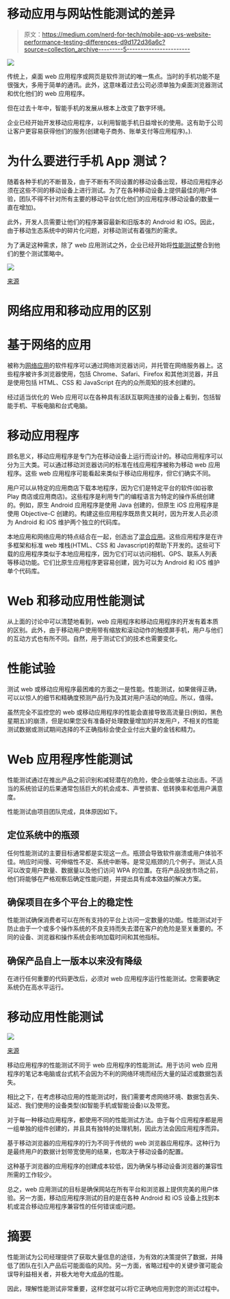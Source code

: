 # 移动应用与网站性能测试的差异

> 原文：<https://medium.com/nerd-for-tech/mobile-app-vs-website-performance-testing-differences-d9d172d36a6c?source=collection_archive---------5----------------------->

![](img/79e2354736580d3e062727dc6e4ecb82.png)

传统上，桌面 web 应用程序或网页是软件测试的唯一焦点。当时的手机功能不是很强大，多用于简单的通讯。此外，这意味着过去公司必须单独为桌面浏览器测试和优化他们的 web 应用程序。

但在过去十年中，智能手机的发展从根本上改变了数字环境。

企业已经开始开发移动应用程序，以利用智能手机日益增长的使用。这有助于公司让客户更容易获得他们的服务(创建电子商务、账单支付等应用程序)。).

# 为什么要进行手机 App 测试？

随着各种手机的不断普及，由于不断有不同设置的移动设备出现，移动应用程序必须在这些不同的移动设备上进行测试。为了在各种移动设备上提供最佳的用户体验，团队不得不针对所有主要的移动平台优化他们的应用程序(移动设备的数量一直在增加)。

此外，开发人员需要让他们的程序兼容最新和旧版本的 Android 和 iOS。因此，由于移动生态系统中的碎片化问题，对移动测试有着强烈的需求。

为了满足这种需求，除了 web 应用测试之外，企业已经开始将[性能测试](http://www.blazemeter.com/blog/performance-testing-vs-load-testing-vs-stress-testing)整合到他们的整个测试策略中。

![](img/17cbf2caddb87fc1b73f7e6d981ec25e.png)

[来源](https://www.appsealing.com/rasp-security-runtime-application-self-protection/)

# 网络应用和移动应用的区别

# 基于网络的应用

被称为[网络应用](https://www.javatpoint.com/web-application)的软件程序可以通过网络浏览器访问，并托管在网络服务器上。这些程序被许多浏览器使用，包括 Chrome、Safari、Firefox 和其他浏览器，并且是使用包括 HTML、CSS 和 JavaScript 在内的众所周知的技术创建的。

经过适当优化的 Web 应用可以在各种具有活跃互联网连接的设备上看到，包括智能手机、平板电脑和台式电脑。

# 移动应用程序

顾名思义，移动应用程序是专门为在移动设备上运行而设计的。移动应用程序可以分为三大类。可以通过移动浏览器访问的标准在线应用程序被称为移动 web 应用程序。这些 web 应用程序可能看起来类似于移动应用程序，但它们确实不同。

用户可以从特定的应用商店下载本地程序，因为它们是特定平台的软件(如谷歌 Play 商店或应用商店)。这些程序是利用专门的编程语言为特定的操作系统创建的。例如，原生 Android 应用程序是使用 Java 创建的，但原生 iOS 应用程序是使用 Objective-C 创建的。构建这些应用程序既昂贵又耗时，因为开发人员必须为 Android 和 iOS 维护两个独立的代码库。

本地应用和网络应用的特点结合在一起，创造出了[混合应用](https://www.geeksforgeeks.org/hybrid-application/)。这些应用程序是在许多框架和标准 web 堆栈(HTML、CSS 和 Javascript)的帮助下开发的。这些可下载的应用程序类似于本地应用程序，因为它们可以访问相机、GPS、联系人列表等移动功能。它们比原生应用程序更容易创建，因为可以为 Android 和 iOS 维护单个代码库。

# Web 和移动应用性能测试

从上面的讨论中可以清楚地看到，web 应用程序和移动应用程序的开发有着本质的区别。此外，由于移动用户使用带有缩放和滚动动作的触摸屏手机，用户与他们的互动方式也有所不同。自然，用于测试它们的技术也需要变化。

# 性能试验

测试 web 或移动应用程序最困难的方面之一是性能。性能测试，如果做得正确，可以以惊人的细节和精确度预测产品行为及其对用户活动的响应。所以，值得。

虽然完全不监控您的 web 或移动应用程序的性能会直接导致高流量日(例如，黑色星期五)的崩溃，但是如果您没有准备好处理数量增加的并发用户，不相关的性能测试数据或测试期间选择的不正确指标会使企业付出大量的金钱和精力。

# Web 应用程序性能测试

性能测试通过在推出产品之前识别和减轻潜在的危险，使企业能够主动出击。不适当的系统验证的后果通常包括巨大的机会成本、声誉损害、低转换率和低用户满意度。

性能测试由项目团队完成，具体原因如下。

## 定位系统中的瓶颈

任何性能测试的主要目标通常都是实现这一点。瓶颈会导致软件崩溃或用户体验不佳。响应时间慢、可伸缩性不足、系统中断等。是常见瓶颈的几个例子。测试人员可以改变用户数量、数据量以及他们访问 WPA 的位置。在将产品投放市场之前，他们将能够在严格观察后确定性能问题，并提出具有成本效益的解决方案。

## 确保项目在多个平台上的稳定性

性能测试确保消费者可以在所有支持的平台上访问一定数量的功能。性能测试对于防止由于一个或多个操作系统的不良支持而失去潜在客户的危险是至关重要的。不同的设备、浏览器和操作系统会影响加载时间和其他指标。

## 确保产品自上一版本以来没有降级

在进行任何重要的代码更改后，必须对 web 应用程序运行性能测试。您需要确定系统仍在高水平运行。

# 移动应用性能测试

![](img/7b488cd562633ec31f7a54aff022adec.png)

[来源](https://testinggenez.com/mobile-app-testing/)

移动应用程序的性能测试不同于 web 应用程序的性能测试。用于访问 web 应用程序的笔记本电脑或台式机不会因为不利的网络环境而经历大量的延迟或数据包丢失。

相比之下，在考虑移动应用的性能测试时，我们需要考虑网络环境、数据包丢失、延迟、我们使用的设备类型(如智能手机或智能设备)以及带宽。

对于每一种移动应用程序，都使用不同的性能测试方法。由于每个应用程序都是用一组单独的组件创建的，并且具有独特的处理机制，因此方法会因应用程序而异。

基于移动浏览器的应用程序的行为不同于传统的 web 浏览器应用程序。这种行为是最终用户的数据计划带宽使用的结果，也取决于移动设备的配置。

这种基于浏览器的应用程序的创建成本较低，因为确保与移动设备浏览器的兼容性所需的工作较少。

总之，web 应用测试的目标是确保网站在所有平台和浏览器上提供完美的用户体验。另一方面，移动应用程序测试的目的是在各种 Android 和 iOS 设备上找到本机或混合移动应用程序兼容性的任何错误或问题。

# 摘要

性能测试为公司经理提供了获取大量信息的途径，为有效的决策提供了数据，并降低了团队在引入产品后可能面临的风险。另一方面，省略过程中的关键步骤可能会误导利益相关者，并极大地夸大成品的性能。

因此，理解性能测试非常重要，这样您就可以将它正确地应用到您的测试过程中。